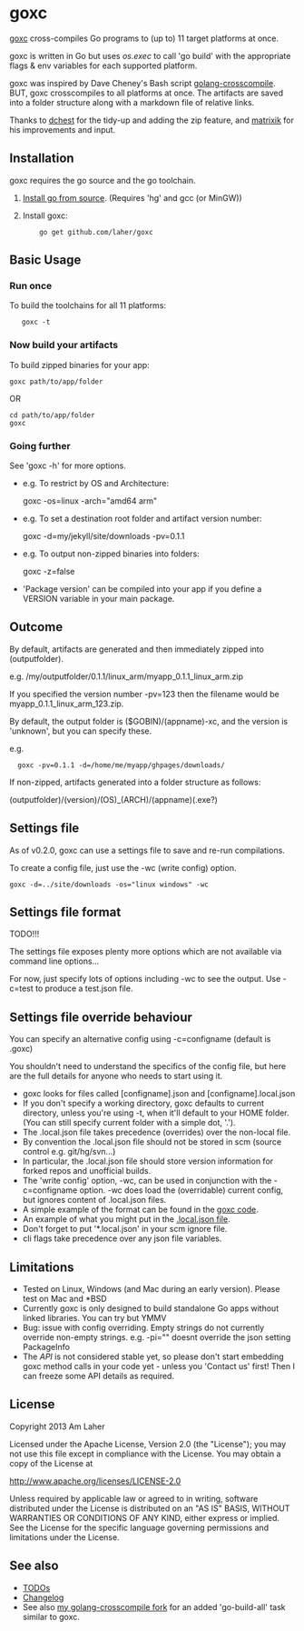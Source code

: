 goxc
====

[goxc](http://www.laher.net.nz/goxc) cross-compiles Go programs to (up to) 11 target platforms at once.

goxc is written in Go but uses *os.exec* to call 'go build' with the appropriate flags & env variables for each supported platform.

goxc was inspired by Dave Cheney's Bash script [golang-crosscompile](https://github.com/davecheney/golang-crosscompile).
BUT, goxc crosscompiles to all platforms at once. The artifacts are saved into a folder structure along with a markdown file of relative links.

Thanks to [dchest](https://github.com/dchest) for the tidy-up and adding the zip feature, and [matrixik](https://bitbucket.org/matrixik) for his improvements and input.

Installation
--------------
goxc requires the go source and the go toolchain.

 1. [Install go from source](http://golang.org/doc/install/source). (Requires 'hg' and gcc (or MinGW))

 2. Install goxc:

            go get github.com/laher/goxc

Basic Usage
-----------

### Run once

To build the toolchains for all 11 platforms:

       goxc -t

### Now build your artifacts

To build zipped binaries for your app:

	goxc path/to/app/folder

OR

	cd path/to/app/folder
	goxc

### Going further

See 'goxc -h' for more options.

 * e.g. To restrict by OS and Architecture:

	goxc -os=linux -arch="amd64 arm"

 * e.g. To set a destination root folder and artifact version number:

	goxc -d=my/jekyll/site/downloads -pv=0.1.1

 * e.g. To output non-zipped binaries into folders:

	goxc -z=false

 * 'Package version' can be compiled into your app if you define a VERSION variable in your main package.


Outcome
-------

By default, artifacts are generated and then immediately zipped into (outputfolder).

e.g. /my/outputfolder/0.1.1/linux_arm/myapp_0.1.1_linux_arm.zip

If you specified the version number -pv=123 then the filename would be myapp_0.1.1_linux_arm_123.zip.

By default, the output folder is ($GOBIN)/(appname)-xc, and the version is 'unknown', but you can specify these.

e.g.

      goxc -pv=0.1.1 -d=/home/me/myapp/ghpages/downloads/


If non-zipped, artifacts generated into a folder structure as follows:

 (outputfolder)/(version)/(OS)_(ARCH)/(appname)(.exe?)

Settings file
-------------

As of v0.2.0, goxc can use a settings file to save and re-run compilations.

To create a config file, just use the -wc (write config) option.

	goxc -d=../site/downloads -os="linux windows" -wc

Settings file format
--------------------

TODO!!!

The settings file exposes plenty more options which are not available via command line options...

For now, just specify lots of options including -wc to see the output. Use -c=test to produce a test.json file.


Settings file override behaviour
--------------------------------

You can specify an alternative config using -c=configname (default is .goxc)

You shouldn't need to understand the specifics of the config file, but here are the full details for anyone who needs to start using it.

 * goxc looks for files called [configname].json and [configname].local.json
 * If you don't specify a working directory, goxc defaults to current directory, unless you're using -t, when it'll default to your HOME folder. (You can still specify current folder with a simple dot, '.').
 * The .local.json file takes precedence (overrides) over the non-local file.
 * By convention the .local.json file should not be stored in scm (source control e.g. git/hg/svn...)
 * In particular, the .local.json file should store version information for forked repos and unofficial builds.
 * The 'write config' option, -wc, can be used in conjunction with the -c=configname option. -wc does load the (overridable) current config, but ignores content of .local.json files.
 * A simple example of the format can be found in the [goxc code](https://github.com/laher/goxc/blob/master/.goxc.json).
 * An example of what you might put in the [.local.json file](https://github.com/laher/goxc/blob/master/sample-local.json).
 * Don't forget to put '*.local.json' in your scm ignore file.
 * cli flags take precedence over any json file variables.

Limitations
-----------

 * Tested on Linux, Windows (and Mac during an early version). Please test on Mac and *BSD
 * Currently goxc is only designed to build standalone Go apps without linked libraries. You can try but YMMV
 * Bug: issue with config overriding. Empty strings do not currently override non-empty strings. e.g. -pi="" doesnt override the json setting PackageInfo
 * The *API* is not considered stable yet, so please don't start embedding goxc method calls in your code yet - unless you 'Contact us' first! Then I can freeze some API details as required.

License
-------

   Copyright 2013 Am Laher

   Licensed under the Apache License, Version 2.0 (the "License");
   you may not use this file except in compliance with the License.
   You may obtain a copy of the License at

   http://www.apache.org/licenses/LICENSE-2.0

   Unless required by applicable law or agreed to in writing, software
   distributed under the License is distributed on an "AS IS" BASIS,
   WITHOUT WARRANTIES OR CONDITIONS OF ANY KIND, either express or implied.
   See the License for the specific language governing permissions and
   limitations under the License.

See also
--------
 * [TODOs](https://github.com/laher/goxc/wiki/todo)
 * [Changelog](https://github.com/laher/goxc/wiki/changelog)
 * See also [my golang-crosscompile fork](https://github.com/laher/golang-crosscompile) for an added 'go-build-all' task similar to goxc.

